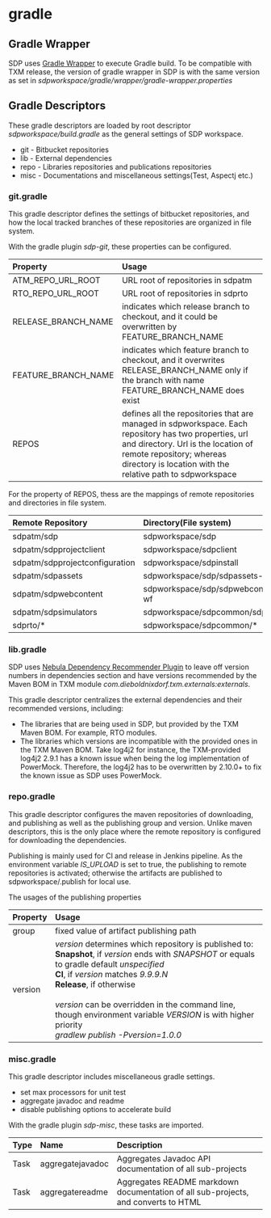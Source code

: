 # gradle

## Gradle Wrapper

SDP uses
[Gradle Wrapper](https://docs.gradle.org/current/userguide/gradle_wrapper.html)
to execute Gradle build. To be compatible with TXM release, the version
of gradle wrapper in SDP is with the same version as set in
*sdpworkspace/gradle/wrapper/gradle-wrapper.properties*

## Gradle Descriptors

These gradle descriptors are loaded by root descriptor
*sdpworkspace/build.gradle* as the general settings of SDP workspace.

- git - Bitbucket repositories
- lib - External dependencies
- repo - Libraries repositories and publications repositories
- misc - Documentations and miscellaneous settings(Test, Aspectj etc.)

### git.gradle

This gradle descriptor defines the settings of bitbucket repositories,
and how the local tracked branches of these repositories are organized
in file system.

With the gradle plugin *sdp-git*, these properties can be configured.

| Property            | Usage                                                                                                                                                                                                                                |
|:--------------------|:-------------------------------------------------------------------------------------------------------------------------------------------------------------------------------------------------------------------------------------|
| ATM_REPO_URL_ROOT   | URL root of repositories in sdpatm                                                                                                                                                                                                   |
| RTO_REPO_URL_ROOT   | URL root of repositories in sdprto                                                                                                                                                                                                   |
| RELEASE_BRANCH_NAME | indicates which release branch to checkout, and it could be overwritten by FEATURE_BRANCH_NAME                                                                                                                                       |
| FEATURE_BRANCH_NAME | indicates which feature branch to checkout, and it overwrites RELEASE_BRANCH_NAME only if the branch with name FEATURE_BRANCH_NAME does exist                                                                                        |
| REPOS               | defines all the repositories that are managed in sdpworkspace. Each repository has two properties, url and directory. Url is the location of remote repository; whereas directory is location with the relative path to sdpworkspace |

For the property of REPOS, thess are the mappings of remote repositories
and directories in file system.

| Remote Repository              | Directory(File system)                |
|:-------------------------------|:--------------------------------------|
| sdpatm/sdp                     | sdpworkspace/sdp                      |
| sdpatm/sdpprojectclient        | sdpworkspace/sdpclient                |
| sdpatm/sdpprojectconfiguration | sdpworkspace/sdpinstall               |
| sdpatm/sdpassets               | sdpworkspace/sdp/sdpassets-scc-wf     |
| sdpatm/sdpwebcontent           | sdpworkspace/sdp/sdpwebcontent-scc-wf |
| sdpatm/sdpsimulators           | sdpworkspace/sdpcommon/sdpsimulators  |
| sdprto/*                       | sdpworkspace/sdpcommon/*              |

### lib.gradle

SDP uses
[Nebula Dependency Recommender Plugin](https://github.com/nebula-plugins/nebula-dependency-recommender-plugin)
to leave off version numbers in dependencies section and have versions
recommended by the Maven BOM in TXM module
*com.dieboldnixdorf.txm.externals:externals*.

This gradle descriptor centralizes the external dependencies and their
recommended versions, including:

- The libraries that are being used in SDP, but provided by the TXM
  Maven BOM. For example, RTO modules.
- The libraries which versions are incompatible with the provided ones
  in the TXM Maven BOM. Take log4j2 for instance, the TXM-provided
  log4j2 2.9.1 has a known issue when being the log implementation of
  PowerMock. Therefore, the log4j2 has to be overwritten by 2.10.0+ to
  fix the known issue as SDP uses PowerMock.

### repo.gradle

This gradle descriptor configures the maven repositories of downloading,
and publishing as well as the publishing group and version. Unlike maven
descriptors, this is the only place where the remote repository is
configured for downloading the dependencies.

Publishing is mainly used for CI and release in Jenkins pipeline. As the
environment variable *IS_UPLOAD* is set to true, the publishing to
remote repositories is activated; otherwise the artifacts are published
to sdpworkspace/.publish for local use.

The usages of the publishing properties

| Property | Usage                                                                                                                                                                        |
|:---------|:-----------------------------------------------------------------------------------------------------------------------------------------------------------------------------|
| group    | fixed value of artifact publishing path                                                                                                                                      |
| version  | *version* determines which repository is published to: <br>**Snapshot**, if *version* ends with *SNAPSHOT* or equals to gradle default *unspecified* <br>**CI**, if *version* matches *9.9.9.N* <br>**Release**, if otherwise <br><br>*version* can be overridden in the command line, though environment variable *VERSION* is with higher priority <br>*gradlew publish -Pversion=1.0.0* |

### misc.gradle

This gradle descriptor includes miscellaneous gradle settings.

- set max processors for unit test
- aggregate javadoc and readme
- disable publishing options to accelerate build 

With the gradle plugin *sdp-misc*, these tasks are imported.

| Type | Name             | Description                                                                        |
|:-----|:-----------------|:-----------------------------------------------------------------------------------|
| Task | aggregatejavadoc | Aggregates Javadoc API documentation of all sub-projects                           |
| Task | aggregatereadme  | Aggregates README markdown documentation of all sub-projects, and converts to HTML |
